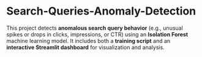 # Search-Queries-Anomaly-Detection
This project detects **anomalous search query behavior** (e.g., unusual spikes or drops in clicks, impressions, or CTR) using an **Isolation Forest** machine learning model.   It includes both a **training script** and an **interactive Streamlit dashboard** for visualization and analysis.

